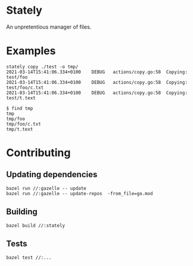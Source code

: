 # Stately

An unpretentious manager of files.


# Examples

``` shell
stately copy ./test -o tmp/
2021-03-14T15:41:06.334+0100	DEBUG	actions/copy.go:58	Copying: test/foo
2021-03-14T15:41:06.334+0100	DEBUG	actions/copy.go:58	Copying: test/foo/c.txt
2021-03-14T15:41:06.334+0100	DEBUG	actions/copy.go:58	Copying: test/t.text
```

``` shell
$ find tmp
tmp
tmp/foo
tmp/foo/c.txt
tmp/t.text
```


# Contributing

## Updating dependencies

``` shell
bazel run //:gazelle -- update
bazel run //:gazelle -- update-repos  -from_file=go.mod
```

## Building

``` shell
bazel build //:stately
```

## Tests

``` shell
bazel test //:...
```
